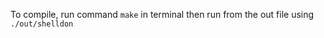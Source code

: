 To compile, run command ```make``` in terminal then run from the out file using ```./out/shelldon```